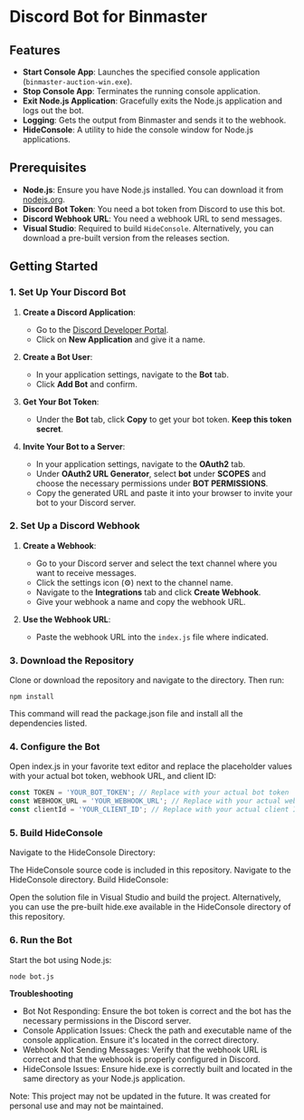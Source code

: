 # Discord Bot for Binmaster

## Features

- **Start Console App**: Launches the specified console application (`binmaster-auction-win.exe`).
- **Stop Console App**: Terminates the running console application.
- **Exit Node.js Application**: Gracefully exits the Node.js application and logs out the bot.
- **Logging**: Gets the output from Binmaster and sends it to the webhook.
- **HideConsole**: A utility to hide the console window for Node.js applications.

## Prerequisites

- **Node.js**: Ensure you have Node.js installed. You can download it from [nodejs.org](https://nodejs.org/).
- **Discord Bot Token**: You need a bot token from Discord to use this bot.
- **Discord Webhook URL**: You need a webhook URL to send messages.
- **Visual Studio**: Required to build `HideConsole`. Alternatively, you can download a pre-built version from the releases section.

## Getting Started

### 1. Set Up Your Discord Bot

1. **Create a Discord Application**:
   - Go to the [Discord Developer Portal](https://discord.com/developers/applications).
   - Click on **New Application** and give it a name.

2. **Create a Bot User**:
   - In your application settings, navigate to the **Bot** tab.
   - Click **Add Bot** and confirm.

3. **Get Your Bot Token**:
   - Under the **Bot** tab, click **Copy** to get your bot token. **Keep this token secret**.

4. **Invite Your Bot to a Server**:
   - In your application settings, navigate to the **OAuth2** tab.
   - Under **OAuth2 URL Generator**, select **bot** under **SCOPES** and choose the necessary permissions under **BOT PERMISSIONS**.
   - Copy the generated URL and paste it into your browser to invite your bot to your Discord server.

### 2. Set Up a Discord Webhook

1. **Create a Webhook**:
   - Go to your Discord server and select the text channel where you want to receive messages.
   - Click the settings icon (⚙️) next to the channel name.
   - Navigate to the **Integrations** tab and click **Create Webhook**.
   - Give your webhook a name and copy the webhook URL.

2. **Use the Webhook URL**:
   - Paste the webhook URL into the `index.js` file where indicated.

### 3. Download the Repository

Clone or download the repository and navigate to the directory. Then run:
```
npm install
```
This command will read the package.json file and install all the dependencies listed.

### 4. Configure the Bot
   Open index.js in your favorite text editor and replace the placeholder values with your actual bot token, webhook URL, and client ID:
   
   ``` javascript
   const TOKEN = 'YOUR_BOT_TOKEN'; // Replace with your actual bot token
   const WEBHOOK_URL = 'YOUR_WEBHOOK_URL'; // Replace with your actual webhook URL
   const clientId = 'YOUR_CLIENT_ID'; // Replace with your actual client ID
   ```

### 5. Build HideConsole
   Navigate to the HideConsole Directory:
   
   The HideConsole source code is included in this repository. Navigate to the HideConsole directory.
   Build HideConsole:
   
   Open the solution file in Visual Studio and build the project.
   Alternatively, you can use the pre-built hide.exe available in the HideConsole directory of this repository.

### 6. Run the Bot
Start the bot using Node.js:

```
node bot.js
```
**Troubleshooting**
 - Bot Not Responding: Ensure the bot token is correct and the bot has the necessary permissions in the Discord server.
 - Console Application Issues: Check the path and executable name of the console application. Ensure it's located in the correct directory.
 - Webhook Not Sending Messages: Verify that the webhook URL is correct and that the webhook is properly configured in Discord.
 - HideConsole Issues: Ensure hide.exe is correctly built and located in the same directory as your Node.js application.

Note: This project may not be updated in the future. It was created for personal use and may not be maintained.

